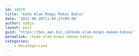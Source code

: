 ```yaml
---
id: 10829
title: 'Kode Alam Mimpi Makan Bakso'
date: '2022-08-10T11:49:27+00:00'
author: admin
layout: post
guid: 'https://bos.awn.biz.id/kode-alam-mimpi-makan-bakso/'
permalink: /kode-alam-mimpi-makan-bakso/
categories:
    - Uncategorized
---
```


